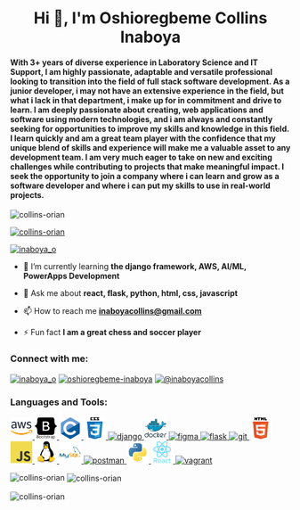 <h1 align="center">Hi 👋, I'm Oshioregbeme Collins Inaboya</h1>
<h4>With 3+ years of diverse experience in Laboratory Science and IT Support, I am highly passionate, adaptable and versatile professional looking to transition into the field of full stack software development. As a junior developer, i may not have an extensive experience in the field, but what i lack in that department, i make up for in commitment and drive to learn. I am deeply passionate about creating, web applications and software using modern technologies, and i am always and constantly seeking for opportunities to improve my skills and knowledge in this field. I learn quickly and am a great team player with the confidence that my unique blend of skills and experience will make me a valuable asset to any development team. I am very much eager to take on new and exciting challenges while contributing to projects that make meaningful impact. I seek the opportunity to join a company where i can learn and grow as a software developer and where i can put my skills to use in real-world projects.</h3>

<p align="left"> <img src="https://komarev.com/ghpvc/?username=collins-orian&label=Profile%20views&color=0e75b6&style=flat" alt="collins-orian" /> </p>

<p align="left"> <a href="https://github.com/ryo-ma/github-profile-trophy"><img src="https://github-profile-trophy.vercel.app/?username=collins-orian" alt="collins-orian" /></a> </p>

<p align="left"> <a href="https://twitter.com/inaboya_o" target="blank"><img src="https://img.shields.io/twitter/follow/inaboya_o?logo=twitter&style=for-the-badge" alt="inaboya_o" /></a> </p>

- 🌱 I’m currently learning **the django framework, AWS, AI/ML, PowerApps Development**

- 💬 Ask me about **react, flask, python, html, css, javascript**

- 📫 How to reach me **inaboyacollins@gmail.com**

- ⚡ Fun fact **I am a great chess and soccer player**

<h3 align="left">Connect with me:</h3>
<p align="left">
<a href="https://twitter.com/inaboya_o" target="blank"><img align="center" src="https://raw.githubusercontent.com/rahuldkjain/github-profile-readme-generator/master/src/images/icons/Social/twitter.svg" alt="inaboya_o" height="30" width="40" /></a>
<a href="https://linkedin.com/in/oshioregbeme-inaboya" target="blank"><img align="center" src="https://raw.githubusercontent.com/rahuldkjain/github-profile-readme-generator/master/src/images/icons/Social/linked-in-alt.svg" alt="oshioregbeme-inaboya" height="30" width="40" /></a>
<a href="https://medium.com/@inaboyacollins" target="blank"><img align="center" src="https://raw.githubusercontent.com/rahuldkjain/github-profile-readme-generator/master/src/images/icons/Social/medium.svg" alt="@inaboyacollins" height="30" width="40" /></a>
</p>

<h3 align="left">Languages and Tools:</h3>
<p align="left"> <a href="https://aws.amazon.com" target="_blank" rel="noreferrer"> <img src="https://raw.githubusercontent.com/devicons/devicon/master/icons/amazonwebservices/amazonwebservices-original-wordmark.svg" alt="aws" width="40" height="40"/> </a> <a href="https://getbootstrap.com" target="_blank" rel="noreferrer"> <img src="https://raw.githubusercontent.com/devicons/devicon/master/icons/bootstrap/bootstrap-plain-wordmark.svg" alt="bootstrap" width="40" height="40"/> </a> <a href="https://www.cprogramming.com/" target="_blank" rel="noreferrer"> <img src="https://raw.githubusercontent.com/devicons/devicon/master/icons/c/c-original.svg" alt="c" width="40" height="40"/> </a> <a href="https://www.w3schools.com/css/" target="_blank" rel="noreferrer"> <img src="https://raw.githubusercontent.com/devicons/devicon/master/icons/css3/css3-original-wordmark.svg" alt="css3" width="40" height="40"/> </a> <a href="https://www.djangoproject.com/" target="_blank" rel="noreferrer"> <img src="https://cdn.worldvectorlogo.com/logos/django.svg" alt="django" width="40" height="40"/> </a> <a href="https://www.docker.com/" target="_blank" rel="noreferrer"> <img src="https://raw.githubusercontent.com/devicons/devicon/master/icons/docker/docker-original-wordmark.svg" alt="docker" width="40" height="40"/> </a> <a href="https://www.figma.com/" target="_blank" rel="noreferrer"> <img src="https://www.vectorlogo.zone/logos/figma/figma-icon.svg" alt="figma" width="40" height="40"/> </a> <a href="https://flask.palletsprojects.com/" target="_blank" rel="noreferrer"> <img src="https://www.vectorlogo.zone/logos/pocoo_flask/pocoo_flask-icon.svg" alt="flask" width="40" height="40"/> </a> <a href="https://git-scm.com/" target="_blank" rel="noreferrer"> <img src="https://www.vectorlogo.zone/logos/git-scm/git-scm-icon.svg" alt="git" width="40" height="40"/> </a> <a href="https://www.w3.org/html/" target="_blank" rel="noreferrer"> <img src="https://raw.githubusercontent.com/devicons/devicon/master/icons/html5/html5-original-wordmark.svg" alt="html5" width="40" height="40"/> </a> <a href="https://developer.mozilla.org/en-US/docs/Web/JavaScript" target="_blank" rel="noreferrer"> <img src="https://raw.githubusercontent.com/devicons/devicon/master/icons/javascript/javascript-original.svg" alt="javascript" width="40" height="40"/> </a> <a href="https://www.linux.org/" target="_blank" rel="noreferrer"> <img src="https://raw.githubusercontent.com/devicons/devicon/master/icons/linux/linux-original.svg" alt="linux" width="40" height="40"/> </a> <a href="https://www.mysql.com/" target="_blank" rel="noreferrer"> <img src="https://raw.githubusercontent.com/devicons/devicon/master/icons/mysql/mysql-original-wordmark.svg" alt="mysql" width="40" height="40"/> </a> <a href="https://postman.com" target="_blank" rel="noreferrer"> <img src="https://www.vectorlogo.zone/logos/getpostman/getpostman-icon.svg" alt="postman" width="40" height="40"/> </a> <a href="https://www.python.org" target="_blank" rel="noreferrer"> <img src="https://raw.githubusercontent.com/devicons/devicon/master/icons/python/python-original.svg" alt="python" width="40" height="40"/> </a> <a href="https://reactjs.org/" target="_blank" rel="noreferrer"> <img src="https://raw.githubusercontent.com/devicons/devicon/master/icons/react/react-original-wordmark.svg" alt="react" width="40" height="40"/> </a> <a href="https://www.vagrantup.com/" target="_blank" rel="noreferrer"> <img src="https://www.vectorlogo.zone/logos/vagrantup/vagrantup-icon.svg" alt="vagrant" width="40" height="40"/> </a> </p>

<p><img align="left" src="https://github-readme-stats.vercel.app/api/top-langs?username=collins-orian&show_icons=true&locale=en&layout=compact" alt="collins-orian" /></p>

<p>&nbsp;<img align="center" src="https://github-readme-stats.vercel.app/api?username=collins-orian&show_icons=true&locale=en" alt="collins-orian" /></p>

<p><img align="center" src="https://github-readme-streak-stats.herokuapp.com/?user=collins-orian&" alt="collins-orian" /></p>
